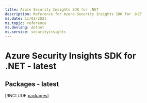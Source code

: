 ```yaml
---
title: Azure Security Insights SDK for .NET
description: Reference for Azure Security Insights SDK for .NET
ms.date: 11/01/2023
ms.topic: reference
ms.devlang: dotnet
ms.service: securityinsights
---
```

# Azure Security Insights SDK for .NET - latest
## Packages - latest
[!INCLUDE [packages](security-insights-index.md)]